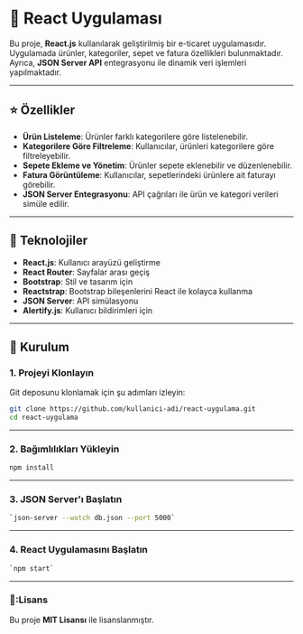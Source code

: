 # :shopping_cart: **React Uygulaması**

Bu proje, **React.js** kullanılarak geliştirilmiş bir e-ticaret uygulamasıdır. Uygulamada ürünler, kategoriler, sepet ve fatura özellikleri bulunmaktadır. Ayrıca, **JSON Server API** entegrasyonu ile dinamik veri işlemleri yapılmaktadır.

---

## :star: **Özellikler**
- **Ürün Listeleme**: Ürünler farklı kategorilere göre listelenebilir.
- **Kategorilere Göre Filtreleme**: Kullanıcılar, ürünleri kategorilere göre filtreleyebilir.
- **Sepete Ekleme ve Yönetim**: Ürünler sepete eklenebilir ve düzenlenebilir.
- **Fatura Görüntüleme**: Kullanıcılar, sepetlerindeki ürünlere ait faturayı görebilir.
- **JSON Server Entegrasyonu**: API çağrıları ile ürün ve kategori verileri simüle edilir.

---

## :wrench: **Teknolojiler**
- **React.js**: Kullanıcı arayüzü geliştirme
- **React Router**: Sayfalar arası geçiş
- **Bootstrap**: Stil ve tasarım için
- **Reactstrap**: Bootstrap bileşenlerini React ile kolayca kullanma
- **JSON Server**: API simülasyonu
- **Alertify.js**: Kullanıcı bildirimleri için

---

## :floppy_disk: **Kurulum**

### 1. Projeyi Klonlayın
Git deposunu klonlamak için şu adımları izleyin:
```bash
git clone https://github.com/kullanici-adi/react-uygulama.git
cd react-uygulama
```
---
### 2. Bağımlılıkları Yükleyin


```bash
npm install
```
---
### 3. JSON Server'ı Başlatın
```bash
`json-server --watch db.json --port 5000` 
```
--- 
### 4. React Uygulamasını Başlatın
```bash
`npm start`
```
--- 
### :closed_lock_with_key::**Lisans**
Bu proje **MIT Lisansı** ile lisanslanmıştır.

